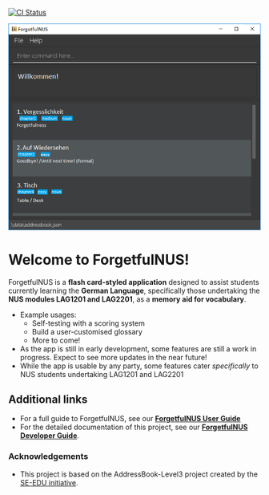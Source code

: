 [![CI Status](https://github.com/AY2021S1-CS2103T-W16-2/tp/workflows/Java%20CI/badge.svg)](https://github.com/AY2021S1-CS2103T-W16-2/tp/actions)

![Ui](docs/images/Ui.png)

# Welcome to ForgetfulNUS!
  ForgetfulNUS is a **flash card-styled application** designed to assist students currently learning the **German Language**,
  specifically those undertaking the **NUS modules LAG1201 and LAG2201**, as a **memory aid for vocabulary**.
* Example usages:
  * Self-testing with a scoring system
  * Build a user-customised glossary
  * More to come!
* As the app is still in early development, some features are still a work in progress. Expect to see more updates in the near
    future!
* While the app is usable by any party, some features cater *specifically* to NUS students undertaking LAG1201 and LAG2201

## Additional links
* For a full guide to ForgetfulNUS, see our **[ForgetfulNUS User Guide](https://github.com/AY2021S1-CS2103T-W16-2/tp/blob/master/docs/UserGuide.md)**
* For the detailed documentation of this project, see our **[ForgetfulNUS Developer Guide](https://github.com/AY2021S1-CS2103T-W16-2/tp/blob/master/docs/DeveloperGuide.md)**.

### Acknowledgements
* This project is based on the AddressBook-Level3 project created by the [SE-EDU initiative](https://se-education.org).
